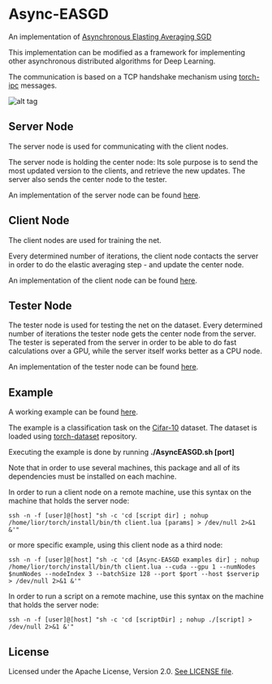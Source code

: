 Async-EASGD
=========

An implementation of [Asynchronous Elasting Averaging SGD](http://arxiv.org/abs/1412.6651)

This implementation can be modified as a framework for implementing other asynchronous distributed
algorithms for Deep Learning.

The communication is based on a TCP handshake mechanism using [torch-ipc](https://github.com/twitter/torch-ipc) messages.



![alt tag](https://cloud.githubusercontent.com/assets/8818883/14954444/23b4e98e-107b-11e6-8407-a93647f3c2d0.png)


Server Node
------------

The server node is used for communicating with the client nodes.

The server node is holding the center node:
Its sole purpose is to send the most updated version to the clients, and retrieve the new updates.
The server also sends the center node to the tester.

An implementation of the server node can be found [here](examples/server.lua).




Client Node
------------

The client nodes are used for training the net.

Every determined number of iterations, the client node contacts the server in order to do the elastic averaging step - 
and update the center node.

An implementation of the client node can be found [here](examples/client.lua).




Tester Node
------------

The tester node is used for testing the net on the dataset. Every determined number of iterations the tester node gets the center node from the server.
The tester is seperated from the server in order to be able to do fast calculations over a GPU, while the server itself works better as a CPU node.

An implementation of the tester node can be found [here](examples/tester.lua).




Example
--------

A working example can be found [here](examples/AsyncEASGD.sh).

The example is a classification task on the [Cifar-10](https://www.cs.toronto.edu/~kriz/cifar.html) dataset. The dataset is loaded using [torch-dataset](https://github.com/twitter/torch-dataset) repository.

Executing the example is done by running **./AsyncEASGD.sh [port]**

Note that in order to use several machines, this package and all of its dependencies must be installed on each machine.

In order to run a client node on a remote machine, use this syntax on the machine that holds the server node:

```
ssh -n -f [user]@[host] "sh -c 'cd [script dir] ; nohup /home/lior/torch/install/bin/th client.lua [params] > /dev/null 2>&1 &'"
```

or more specific example, using this client node as a third node:
```
ssh -n -f [user]@[host] "sh -c 'cd [Async-EASGD examples dir] ; nohup /home/lior/torch/install/bin/th client.lua --cuda --gpu 1 --numNodes $numNodes --nodeIndex 3 --batchSize 128 --port $port --host $serverip > /dev/null 2>&1 &'"
```


In order to run a script on a remote machine, use this syntax on the machine that holds the server node:

```
ssh -n -f [user]@[host] "sh -c 'cd [scriptDir] ; nohup ./[script] > /dev/null 2>&1 &'"
```





License
-------

Licensed under the Apache License, Version 2.0.
[See LICENSE file](LICENSE).


